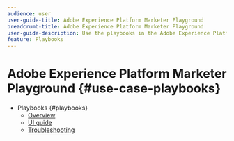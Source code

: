 ```yaml
---
audience: user
user-guide-title: Adobe Experience Platform Marketer Playground
breadcrumb-title: Adobe Experience Platform Marketer Playground
user-guide-description: Use the playbooks in the Adobe Experience Platform Marketer Playground to get started with various marketing use cases
feature: Playbooks
---
```


# Adobe Experience Platform Marketer Playground {#use-case-playbooks}

* Playbooks {#playbooks}
  * [Overview](/help/use-case-playbooks/playbooks/overview.md)
  * [UI guide](/help/use-case-playbooks/playbooks/ui-guide.md)
  * [Troubleshooting](/help/use-case-playbooks/playbooks/troubleshooting.md)